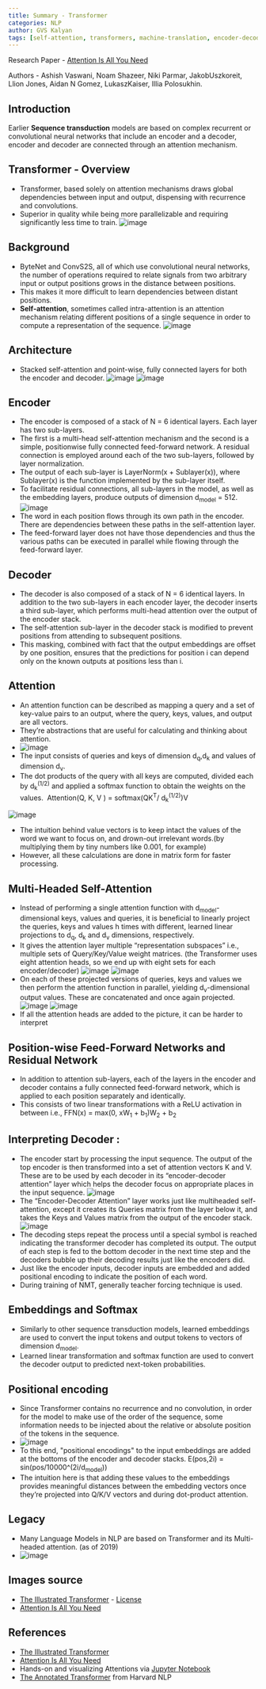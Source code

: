 ```yaml
---
title: Summary - Transformer
categories: NLP
author: GVS Kalyan
tags: [self-attention, transformers, machine-translation, encoder-decoder, NLP, seq2seq, BERT]
---
```


Research Paper -  [Attention Is All You Need](https://arxiv.org/pdf/1706.03762.pdf)

Authors - Ashish  Vaswani,  Noam  Shazeer,  Niki  Parmar,  JakobUszkoreit,  Llion  Jones,  Aidan  N  Gomez,  LukaszKaiser, Illia Polosukhin.

## Introduction

Earlier **Sequence transduction** models are based on complex recurrent or convolutional neural networks that include an encoder and a decoder, encoder and decoder are connected through an attention mechanism.

## Transformer - Overview

- Transformer, based solely on attention mechanisms draws global dependencies between input and output, dispensing with recurrence and convolutions.
- Superior in quality while being more parallelizable and requiring significantly less time to train.
![image](/assets/images/transformer/the_transformer_3.png)

## Background

- ByteNet and ConvS2S, all of which use convolutional neural networks, the number of operations required to relate signals from two arbitrary input or output positions grows in the distance between positions.
- This makes it more difficult to learn dependencies between distant positions. 
- **Self-attention**, sometimes called intra-attention is an attention mechanism relating different positions of a single sequence in order to compute a representation of the sequence.
![image](/assets/images/transformer/transformer_self-attention_visualization.png)

## Architecture

- Stacked self-attention and point-wise, fully connected layers for both the encoder and decoder.
![image](/assets/images/transformer/transformer_architecture.png)
![image](/assets/images/transformer/Transformer_decoder.png)

## Encoder

- The encoder is composed of a stack of N = 6 identical layers. Each layer has two sub-layers. 
- The first is a multi-head self-attention mechanism and the second is a simple, positionwise fully connected feed-forward network. A residual connection is employed around each of the two sub-layers, followed by layer normalization.
- The output of each sub-layer is LayerNorm(x + Sublayer(x)), where Sublayer(x) is the function implemented by the sub-layer itself. 
- To facilitate residual connections, all sub-layers in the model, as well as the embedding layers, produce outputs of dimension d<sub>model</sub> = 512.
![image](/assets/images/transformer/encoder_with_tensors.png)
- The word in each position flows through its own path in the encoder. There are dependencies between these paths in the self-attention layer. 
- The feed-forward layer does not have those dependencies and thus the various paths can be executed in parallel while flowing through the feed-forward layer.

## Decoder

- The decoder is also composed of a stack of N = 6 identical layers. In addition to the two sub-layers in each encoder layer, the decoder inserts a third sub-layer, which performs multi-head attention over the output of the encoder stack.
- The self-attention sub-layer in the decoder stack is modified to prevent positions from attending to subsequent positions. 
- This masking, combined with fact that the output embeddings are offset by one position, ensures that the predictions for position i can depend only on the known outputs at positions less than i.

## Attention

- An attention function can be described as mapping a query and a set of key-value pairs to an output, where the query, keys, values, and output are all vectors.
- They’re abstractions that are useful for calculating and thinking about attention.
- ![image](/assets/images/transformer/scaled_dot_product_attention.png)
- The input consists of queries and keys of dimension d<sub>q</sub>,d<sub>k</sub> and values of dimension d<sub>v</sub>. 
- The dot products of the query with all keys are computed, divided each by d<sub>k</sub><sup>(1/2)</sup> and applied a softmax function to obtain the weights on the values. 
Attention(Q, K, V ) = softmax(QK<sup>T</sup>/ d<sub>k</sub><sup>(1/2)</sup>)V

![image](/assets/images/transformer/self-attention-output.png)
- The intuition behind value vectors is to keep intact the values of the word we want to focus on, and drown-out irrelevant words.(by multiplying them by tiny numbers like 0.001, for example)
- However, all these calculations are done in matrix form for faster processing.

## Multi-Headed Self-Attention

- Instead of performing a single attention function with d<sub>model</sub>-dimensional keys, values and queries,  it is beneficial to linearly project the queries, keys and values h times with different, learned linear projections to d<sub>q</sub>, d<sub>k</sub> and d<sub>v</sub> dimensions, respectively.
- It gives the attention layer multiple “representation subspaces” i.e., multiple sets of Query/Key/Value weight matrices. (the Transformer uses eight attention heads, so we end up with eight sets for each encoder/decoder)
![image](/assets/images/transformer/multihead.png)
![image](/assets/images/transformer/transformer_attention_heads_weight_matrix_o.png)
- On each of these projected versions of queries, keys and values we then perform the attention function in parallel, yielding d<sub>v</sub>-dimensional output values. These are concatenated and once again projected.
![image](/assets/images/transformer/transformer_multi-headed_self-attention-recap.png)
![image](/assets/images/transformer/transformer_self-attention_visualization_3.png)
- If all the attention heads are added to the picture, it can be harder to interpret

## Position-wise Feed-Forward Networks and Residual Network

- In addition to attention sub-layers, each of the layers in the encoder and decoder contains a fully connected feed-forward network, which is applied to each position separately and identically. 
- This consists of two linear transformations with a ReLU activation in between i.e., FFN(x) = max(0, xW<sub>1</sub> + b<sub>1</sub>)W<sub>2</sub> + b<sub>2</sub>

## Interpreting Decoder :

- The encoder start by processing the input sequence. The output of the top encoder is then transformed into a set of attention vectors K and V. These are to be used by each decoder in its “encoder-decoder attention” layer which helps the decoder focus on appropriate places in the input sequence.
![image](/assets/images/transformer/transformer_decoding_1.gif)
- The “Encoder-Decoder Attention” layer works just like multiheaded self-attention, except it creates its Queries matrix from the layer below it, and takes the Keys and Values matrix from the output of the encoder stack.
![image](/assets/images/transformer/transformer_decoding_2.gif)
- The decoding steps repeat the process until a special symbol is reached indicating the transformer decoder has completed its output. The output of each step is fed to the bottom decoder in the next time step and the decoders bubble up their decoding results just like the encoders did. 
- Just like the encoder inputs, decoder inputs are embedded and added positional encoding to indicate the position of each word.
- During training of NMT, generally teacher forcing technique is used.

## Embeddings and Softmax

- Similarly to other sequence transduction models, learned embeddings are used to convert the input tokens and output tokens to vectors of dimension d<sub>model</sub>.
- Learned linear transformation and softmax function are used to convert the decoder output to predicted next-token probabilities.

## Positional encoding
- Since Transformer contains no recurrence and no convolution, in order for the model to make use of the order of the sequence, some information needs to be injected about the relative or absolute position of the tokens in the sequence.
- ![image](/assets/images/transformer/transformer_residual_layer_norm_2.png)
- To this end, "positional encodings" to the input embeddings are added at the bottoms of the encoder and decoder stacks. E(pos,2i) = sin(pos/10000^(2i/d<sub>model</sub>))
- The intuition here is that adding these values to the embeddings provides meaningful distances between the embedding vectors once they’re projected into Q/K/V vectors and during dot-product attention.

## Legacy
- Many Language Models in NLP are based on Transformer and its Multi-headed attention. (as of 2019)
- ![image](/assets/images/transformer/PLMpapers_data_science_projects.jpg)

## Images source
- [The Illustrated Transformer](http://jalammar.github.io/illustrated-transformer/) - [License](https://github.com/jalammar/jalammar.github.io/blob/master/LICENSE)
- [Attention Is All You Need](https://arxiv.org/abs/1706.03762)

## References
* [The Illustrated Transformer](http://jalammar.github.io/illustrated-transformer/)
* [Attention Is All You Need](https://arxiv.org/abs/1706.03762)
* Hands-on and visualizing Attentions via [Jupyter Notebook](https://colab.research.google.com/github/tensorflow/tensor2tensor/blob/master/tensor2tensor/notebooks/hello_t2t.ipynb)
* [The Annotated Transformer](http://nlp.seas.harvard.edu/2018/04/03/attention.html) from Harvard NLP
